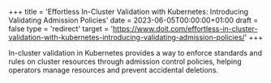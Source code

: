 +++
title = 'Effortless In-Cluster Validation with Kubernetes: Introducing Validating Admission Policies'
date = 2023-06-05T00:00:00+01:00
draft = false
type = 'redirect'
target = 'https://www.doit.com/effortless-in-cluster-validation-with-kubernetes-introducing-validating-admission-policies/'
+++

In-cluster validation in Kubernetes provides a way to enforce standards and rules on cluster resources through admission control policies, helping operators manage resources and prevent accidental deletions.

